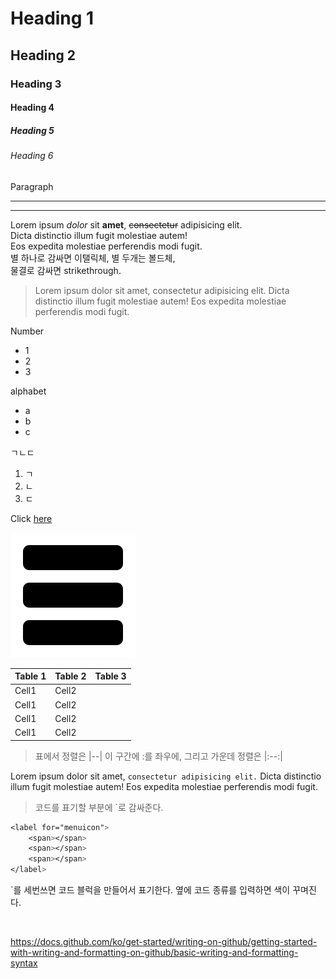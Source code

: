 <!-- heading -->
# Heading 1
## Heading 2
### Heading 3
#### Heading 4
##### Heading 5
###### Heading 6
Paragraph

<!-- Line -->
---
___

<!-- Textattribue -->
Lorem ipsum *dolor* sit **amet**, ~~consectetur~~ adipisicing elit.<br>
Dicta distinctio illum fugit molestiae autem!<br>
Eos expedita molestiae perferendis modi fugit.<br>
별 하나로 감싸면 이탤릭체, 별 두개는 볼드체,<br>
물결로 감싸면 strikethrough.

<!-- Quote 인용구 -->

>Lorem ipsum dolor sit amet, consectetur adipisicing elit. Dicta distinctio illum fugit molestiae autem! Eos expedita molestiae perferendis modi fugit.

<!-- Blulet List -->
Number
* 1
* 2
* 3

alphabet
- a
- b
- c

ㄱㄴㄷ
1. ㄱ
2. ㄴ
3. ㄷ

<!-- Link -->
Click [here](#)

<!-- Image -->
![Image description](/img/hamburger.svg)

<!-- Table -->
|Table 1|Table 2|Table 3|
|--|--|--|
|Cell1|Cell2|
|Cell1|Cell2|
|Cell1|Cell2|
|Cell1|Cell2|

> 표에서 정렬은 |--| 이 구간에 :를 좌우에, 그리고 가운데 정렬은 |:--:|

<!-- Code -->
Lorem ipsum dolor sit amet, `consectetur adipisicing elit.` Dicta distinctio illum fugit molestiae autem! Eos expedita molestiae perferendis modi fugit.
>코드를 표기할 부분에 `로 감싸준다.

```css
<label for="menuicon">
    <span></span>
    <span></span>
    <span></span>
</label>
```
`를 세번쓰면 코드 블럭을 만들어서 표기한다. 옆에 코드 종류를 입력하면 색이 꾸며진다.

<br>

https://docs.github.com/ko/get-started/writing-on-github/getting-started-with-writing-and-formatting-on-github/basic-writing-and-formatting-syntax
